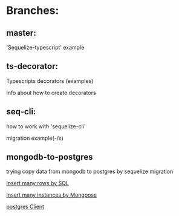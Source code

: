 # Branches:

## master:
'Sequelize-typescript' example

## ts-decorator:
Typescripts decorators (examples)

Info about how to create decorators

## seq-cli:
how to work with 'sequelize-cli'

migration example(-/s)

## mongodb-to-postgres
trying copy data from mongodb to postgres by sequelize migration

[Insert many rows by SQL](http://www.sqlservertutorial.net/sql-server-basics/sql-server-insert-multiple-rows/)

[Insert many instances by Mongoose](https://mongoosejs.com/docs/api.html#model_Model.insertMany)

[postgres Client](https://node-postgres.com/api/client)
